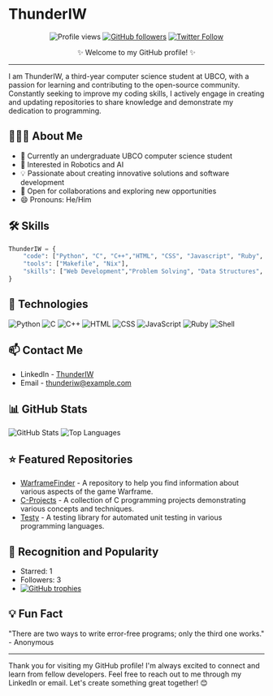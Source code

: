 # ThunderIW

<div align="center">

![Profile views](https://gpvc.arturio.dev/ThunderIW) 
[![GitHub followers](https://img.shields.io/github/followers/ThunderIW?style=social)](https://github.com/ThunderIW)
[![Twitter Follow](https://img.shields.io/twitter/follow/thunderiw?style=social)](https://twitter.com/ThunderIW)

✨ Welcome to my GitHub profile! ✨

</div>

---

I am ThunderIW, a third-year computer science student at UBCO, with a passion for learning and contributing to the open-source community. Constantly seeking to improve my coding skills, I actively engage in creating and updating repositories to share knowledge and demonstrate my dedication to programming. 

## 👨🏻‍💻 About Me

- 💼 Currently an undergraduate UBCO computer science student 
- 🌱 Interested in Robotics and AI
- 💡 Passionate about creating innovative solutions and software development
- 🤝 Open for collaborations and exploring new opportunities
- 😄 Pronouns: He/Him

## 🛠 Skills

```python
ThunderIW = {
    "code": ["Python", "C", "C++","HTML", "CSS", "Javascript", "Ruby", "Shell"],
    "tools": ["Makefile", "Nix"],
    "skills": ["Web Development","Problem Solving", "Data Structures", "Algorithms"]
}
```

## 🔧 Technologies

![Python](https://img.shields.io/badge/-Python-black?style=flat&logo=Python&logoColor=white)
![C](https://img.shields.io/badge/-C-00599C?style=flat&logo=C)
![C++](https://img.shields.io/badge/-C++-00599C?style=flat&logo=c%2b%2b)
![HTML](https://img.shields.io/badge/-HTML-E34F26?style=flat&logo=HTML5&logoColor=white)
![CSS](https://img.shields.io/badge/-CSS-1572B6?style=flat&logo=css3)
![JavaScript](https://img.shields.io/badge/-JavaScript-black?style=flat&logo=javascript)
![Ruby](https://img.shields.io/badge/-Ruby-red?style=flat&logo=ruby&logoColor=white)
![Shell](https://img.shields.io/badge/-Shell-black?style=flat&logo=Shell&logoColor=white)

## 📫 Contact Me

- LinkedIn - [ThunderIW](https://linkedin.com/in/thunderiw)
- Email - [thunderiw@example.com](mailto:thunderiw@example.com)

## 📊 GitHub Stats

![GitHub Stats](https://github-readme-stats.vercel.app/api?username=ThunderIW&show_icons=true&title_color=ffffff&icon_color=bb2acf&text_color=daf7dc&bg_color=151515)
![Top Languages](https://github-readme-stats.vercel.app/api/top-langs/?username=ThunderIW&hide=TeX&layout=compact&title_color=ffffff&text_color=daf7dc&bg_color=151515)

## ⭐ Featured Repositories

- [WarframeFinder](https://github.com/ThunderIW/WarframeFinder) - A repository to help you find information about various aspects of the game Warframe.
- [C-Projects](https://github.com/ThunderIW/C-Projects) - A collection of C programming projects demonstrating various concepts and techniques.
- [Testy](https://github.com/ThunderIW/Testy) - A testing library for automated unit testing in various programming languages.

## 🌟 Recognition and Popularity

- Starred: 1
- Followers: 3
- [![GitHub trophies](https://github-profile-trophy.vercel.app/?username=ThunderIW)](https://github.com/ThunderIW)

## 💡 Fun Fact

"There are two ways to write error-free programs; only the third one works." - Anonymous

---

Thank you for visiting my GitHub profile! I'm always excited to connect and learn from fellow developers. Feel free to reach out to me through my LinkedIn or email. Let's create something great together! 😊
